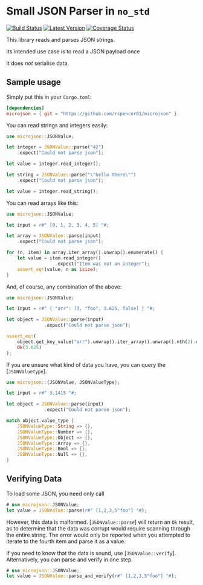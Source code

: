 Small JSON Parser in `no_std`
=============================

[![Build Status](https://app.travis-ci.com/rspencer01/microjson.svg?branch=master)](https://travis-ci.com/github/rspencer01/microjson)
[![Latest Version](https://img.shields.io/crates/v/microjson.svg)](https://crates.io/crates/microjson)
[![Coverage Status](https://coveralls.io/repos/github/rspencer01/microjson/badge.svg?branch=master)](https://coveralls.io/github/rspencer01/microjson?branch=master)

This library reads and parses JSON strings.

Its intended use case is to read a JSON payload once

It does _not_ serialise data.

Sample usage
------------

Simply put this in your `Cargo.toml`:
```toml
[dependencies]
microjson = { git = "https://github.com/rspencer01/microjson" }
```

You can read strings and integers easily:
```rust
use microjson::JSONValue;

let integer = JSONValue::parse("42")
    .expect("Could not parse json");

let value = integer.read_integer();

let string = JSONValue::parse("\"hello there\"")
    .expect("Could not parse json");

let value = integer.read_string();
```

You can read arrays like this:
```rust
use microjson::JSONValue;

let input = r#" [0, 1, 2, 3, 4, 5] "#;

let array = JSONValue::parse(input)
    .expect("Could not parse json");

for (n, item) in array.iter_array().unwrap().enumerate() {
    let value = item.read_integer()
                  .expect("Item was not an integer");
    assert_eq!(value, n as isize);
}
```

And, of course, any combination of the above:
```rust
use microjson::JSONValue;

let input = r#" { "arr": [3, "foo", 3.625, false] } "#;

let object = JSONValue::parse(input)
              .expect("Could not parse json");

assert_eq!(
    object.get_key_value("arr").unwrap().iter_array().unwrap().nth(2).unwrap().read_float(),
    Ok(3.625)
);
```

If you are unsure what kind of data you have, you can query the [`JSONValueType`].
```rust
use microjson::{JSONValue, JSONValueType};

let input = r#" 3.1415 "#;

let object = JSONValue::parse(input)
              .expect("Could not parse json");

match object.value_type {
    JSONValueType::String => {},
    JSONValueType::Number => {},
    JSONValueType::Object => {},
    JSONValueType::Array => {},
    JSONValueType::Bool => {},
    JSONValueType::Null => {},
}
```

Verifying Data
--------------

To load some JSON, you need only call
```rust
# use microjson::JSONValue;
let value = JSONValue::parse(r#" [1,2,3,5"foo"] "#);
```
However, this data is malformed.  [`JSONValue::parse`] will return an `Ok` result, as to determine that the data was corrupt would require scanning through the entire string.
The error would only be reported when you attempted to iterate to the fourth item and parse it as a value.

If you need to know that the data is sound, use [`JSONValue::verify`].  Alternatively, you can parse and verify in one step.
```rust
# use microjson::JSONValue;
let value = JSONValue::parse_and_verify(r#" [1,2,3,5"foo"] "#);
```
